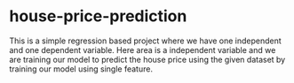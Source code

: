 # house-price-prediction
This is a simple regression based project where we have one independent and one dependent variable.
Here area is a independent variable and we are training our model to predict the house price using the given dataset
by training our model using single feature.
